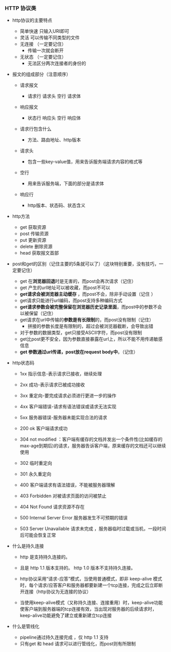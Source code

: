 ### HTTP 协议类
* http协议的主要特点
    * 简单快速
        只输入URI即可
    * 灵活
        可以传输不同类型的文件
    * 无连接 （一定要记住）
        * 传输一次就会断开
    * 无状态 （一定要记住）
        * 无法区分两次连接者的身份的
* 报文的组成部分（注意顺序）
    * 请求报文
        * 请求行 请求头 空行 请求体
    * 响应报文
        * 状态行 响应头 空行 响应体

    * 请求行包含什么 
        * 方法、路由地址、http版本
    * 请求头
        * 包含一些key-value值，用来告诉服务端请求内容的格式等
    * 空行
        * 用来告诉服务端，下面的部分是请求体

    * 响应行
        * http版本、状态码、状态含义

* http方法
    * get 获取资源
    * post 传输资源
    * put 更新资源
    * delete 删除资源
    * head 获取报文首部

* post和get的区别（记住主要的5条就可以了）（这块特别重要，没有技巧，一定要记住）
    * get 在**浏览器回退**时是无害的，而post会再次请求（记住）
    * get 产生的url地址可以被收藏，而post不可以
    * **get请求会被浏览器主动缓存** ，而post不会，除非手动设置（记住 ）
    * get请求只能进行url编码，而post支持多种编码方式
    * **get请求参数会被完整保留在浏览器历史记录里面**，而post中的参数不会以被保留（记住）
    * get请求在url中传输的**参数是有长限制**的，而post没有限制（记住）
        * 拼接的参数长度是有限制的，超过会被浏览器截断，会导致出错
    * 对于参数的数据类型，get只接受ASCII字符，而post没有限制
    * get比post更不安全，因为参数直接暴露在url上，所以不能不用传递敏感信息
    * **get 参数通过url传递，post放在request body中**。（记住） 

* http状态码
    * 1xx 指示信息-表示请求已接收，继续处理
    * 2xx 成功-表示请求已被成功接收
    * 3xx 重定向-要完成请求必须进行更进一步的操作
    * 4xx 客户端错误-请求有语法错误或请求无法实现
    * 5xx 服务器错误-服务器未能实现合法的请求

    * 200 ok 客户端请求成功
    * 304 not modified ：客户端有缓存的文档并发出一个条件性(比如缓存的max-age到期后)的请求，服务器告诉客户端，原来缓存的文档还可以继续使用
    * 302 临时重定向
    * 301 永久重定向
    * 400 客户端请求有语法错误，不能被服务器理解 
    * 403 Forbidden 对被请求页面的访问被禁止
    * 404 Not Found 请求资源不存在
    * 500 Internal Server Error 服务器发生不可预期的错误
    * 503 Server Unavailable 请求未完成 ，服务器临时过载或当机，一段时间后可能会恢复正常

* 什么是持久连接 
    * http 是支持持久连接的。
    * 且是 http 1.1 版本支持的。 http 1.0 版本不支持持久连接。

    * http协议采用“请求-应答”模式，当使用普通模式，即非 keep-alive 模式时，每个请求/应答客户和服务器都要新建一个tcp连接，完成之后立即断开连接（http协议为无连接的协议）
    * 当使用keep-alive模式（又称持久连接、连接重用）时，keep-alive功能使客户端到服务器端的tcp连接有效，当出现对服务器的后续请求时，keep-alive功能避免了建立或重新建立tcp连接
    
* 什么是管线化
    * pipeline通过持久连接完成 ，仅 http 1.1 支持
    * 只有get 和 head 请求可以进行管线化，而post则有所限制
